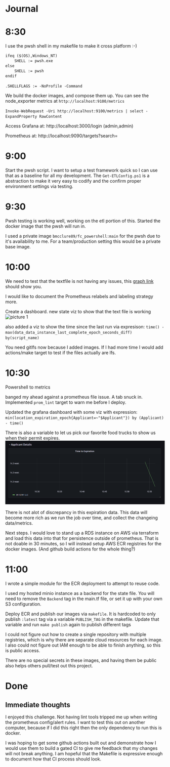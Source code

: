 # Journal

# 8:30

I use the pwsh shell in my makefile to make it cross platform :-)
```
ifeq ($(OS),Windows_NT)
	SHELL := pwsh.exe
else
	SHELL := pwsh
endif

.SHELLFLAGS := -NoProfile -Command
```

We build the docker images, and compose them up. You can see the node_exporter metrics at `http://localhost:9100/metrics`

`Invoke-WebRequest -Uri http://localhost:9100/metrics | select -ExpandProperty RawContent`


Access Grafana at: http://localhost:3000/login (admin,admin)

Prometheus at: http://localhost:9090/targets?search=

# 9:00

Start the pwsh script. I want to setup a test framework quick so I can use that as a baseline for all my development. The `Get-ETLConfig.ps1` is a abstraction to make it very easy to codify and the confirm proper environment settings via testing. 

# 9:30

Pwsh testing is working well, working on the etl portion of this. Started the docker image that the pwsh will run in. 

I used a private image `bmcclure89/fc_powershell:main` for the pwsh due to it's availability to me. For a team/production setting this would be a private base image. 

# 10:00 

We need to test that the textfile is not having any issues, this [graph link](http://localhost:9090/graph?g0.expr=node_textfile_scrape_error&g0.tab=1&g0.stacked=0&g0.show_exemplars=0&g0.range_input=1h) should show you. 

I would like to document the Prometheus relabels and labeling strategy more. 

Create a dashboard. new state viz to show that the text file is working
![picture 1](../.images/b3e3dfe48cc16e13f6de429f2ad9fadc37f3eb3e498c83c5a8b5ec20f3112cc5.png)  

also added a viz to show the time since the last run via expresison: `time() - max(data_data_instance_last_complete_epoch_seconds_diff) by(script_name)`

You need gitlfs now because I added images. If I had more time I would add actions/make target to test if the files actually are lfs. 

# 10:30

Powershell to metrics

banged my ahead against a prometheus file issue. A tab snuck in. Implemented `prom_lint` target to warn me before I deploy. 

Updated the grafana dashboard with some viz with expression: `min(location_expiration_epoch{Applicant=~"$Applicant"}) by (Applicant) - time()`

There is also a variable to let us pick our favorite food trucks to show us when their permit expires. 
![picture 2](../.images/249e5ba0d55a835fe688a1b22c478377caf1bb17083e21cc572828c0e261ae75.png)  

There is not alot of discrepancy in this expiration data. This data will become more rich as we run the job over time, and collect the changeing data/metrics. 

Next steps. I would love to stand up a RDS instance on AWS via terraform and load this data into that for persistence outside of prometheus. That is not doable in 30 minutes, so I will instead setup AWS ECR registries for the docker images. (And github build actions for the whole thing?)

# 11:00

I wrote a simple module for the ECR deployment to attempt to reuse code. 

I used my hosted minio instance as a backend for the state file. You will need to remove the `Backend` tag in the main.tf file, or set it up with your own S3 configuration. 

Deploy ECR and publish our images via `makefile`. It is hardcoded to only publish `:latest` tag via a variable `PUBLISH_TAG` in the makefile. Update that variable and run `make publish` again to publish different tags 

I could not figure out how to create a single repository with multiple registries, which is why there are separate cloud resources for each image. I also could not figure out IAM enough to be able to finish anything, so this is public access. 

There are no special secrets in these images, and having them be public also helps others pull/test out this project.

# Done

## Immediate thoughts

I enjoyed this challenge. Not having lint tools tripped me up when writing the prometheus config/alert rules. I want to test this out on another computer, because if I did this right then the only dependency to run this is docker. 

I was hoping to get some github actions built out and demonstrate how I would use them to build a gated CI to give me feedback that my changes will not break anything. I am hopeful that the Makefile is expressive enough to document how that CI process should look. 